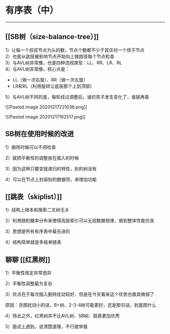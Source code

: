 # 有序表（中）

---

## [[SB树（size-balance-tree）]]

1）让每一个叔叔节点为头的数，节点个数都不少于其任何一个侄子节点  
2）也是从底层被影响节点开始向上做路径每个节点检查  
3）与AVL树非常像，也是四种违规类型：LL、RR、LR、RL  
4）与AVL树非常像，核心点是：  
- LL（做一次右旋）、RR（做一次左旋）  
- LR和RL（利用旋转让底层那个上到顶部）  

5）与AVL树不同的是，每轮经过调整后，谁的孩子发生变化了，谁就再查  

![[Pasted image 20201217221036.png]]


![[Pasted image 20201217162517.png]]

## SB树在使用时候的改进

1）删除时候可以不用检查

2）就把平衡性的调整放在插入的时候

3）因为这种只要变就递归的特性，别的树没有

4）可以在节点上封装别的数据项，来增加功能


## [[跳表（skiplist）]] 

1）结构上根本和搜索二叉树无关

2）利用随机概率分布来使得高层索引可以无视数据规律，做到整体性能优良

3）思想是所有有序表中最先进的

4）结构简单就是多级单链表


## 聊聊 [[红黑树]] 

1）平衡性规定非常诡异

2）平衡性调整最为复杂

3）优点在于每次插入删除扰动较好，但是在今天看来这个优势也极其微弱了

原因：贪图扰动小的话，B+树、2-3-4树可能更好，还是那句话，到底图什么

4）除此之外，红黑树并不比AVL树、SB树、跳表更加优秀

5）面试上遇到，说清楚道理，不行就举报